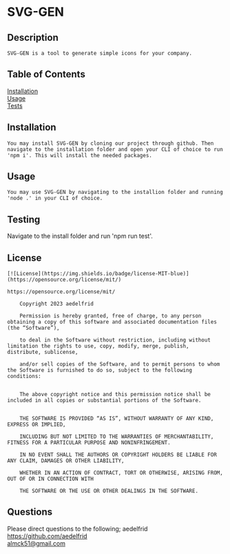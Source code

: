 # SVG-GEN
  
  ## Description
    
    SVG-GEN is a tool to generate simple icons for your company.  
  ## Table of Contents

  [Installation](##Installation)
<br>[Usage](##Usage)
<br>[Tests](##Tests)
<br>
  
        
  ## Installation
        
    You may install SVG-GEN by cloning our project through github. Then navigate to the installation folder and open your CLI of choice to run 'npm i'. This will install the needed packages.  
        
  ## Usage
        
    You may use SVG-GEN by navigating to the installion folder and running 'node .' in your CLI of choice.  
    
  ## Testing
    
  Navigate to the install folder and run 'npm run test'.

  ## License
    
    [![License](https://img.shields.io/badge/license-MIT-blue)](https://opensource.org/license/mit/)
      
    https://opensource.org/license/mit/
      
        Copyright 2023 aedelfrid

        Permission is hereby granted, free of charge, to any person obtaining a copy of this software and associated documentation files (the “Software”),

        to deal in the Software without restriction, including without limitation the rights to use, copy, modify, merge, publish, distribute, sublicense,

        and/or sell copies of the Software, and to permit persons to whom the Software is furnished to do so, subject to the following conditions:

        
        The above copyright notice and this permission notice shall be included in all copies or substantial portions of the Software.

        
        THE SOFTWARE IS PROVIDED “AS IS”, WITHOUT WARRANTY OF ANY KIND, EXPRESS OR IMPLIED,
 
        INCLUDING BUT NOT LIMITED TO THE WARRANTIES OF MERCHANTABILITY, FITNESS FOR A PARTICULAR PURPOSE AND NONINFRINGEMENT.
 
        IN NO EVENT SHALL THE AUTHORS OR COPYRIGHT HOLDERS BE LIABLE FOR ANY CLAIM, DAMAGES OR OTHER LIABILITY,
 
        WHETHER IN AN ACTION OF CONTRACT, TORT OR OTHERWISE, ARISING FROM, OUT OF OR IN CONNECTION WITH
 
        THE SOFTWARE OR THE USE OR OTHER DEALINGS IN THE SOFTWARE.
 
        
  ## Questions
        
  Please direct questions to the following;
    aedelfrid https://github.com/aedelfrid      
    almck51@gmail.com  